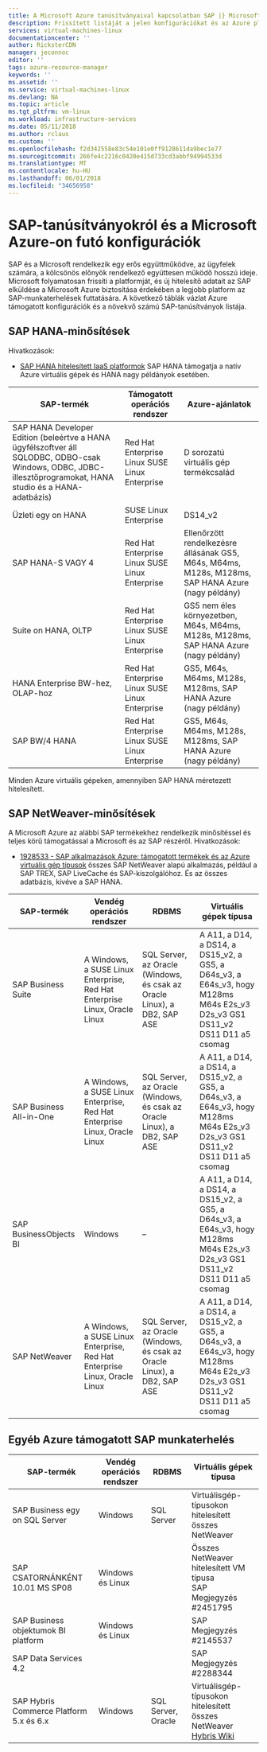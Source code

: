 ```yaml
---
title: A Microsoft Azure tanúsítványaival kapcsolatban SAP |} Microsoft Docs
description: Frissített listáját a jelen konfigurációkat és az Azure platformon az SAP minősítései közül.
services: virtual-machines-linux
documentationcenter: ''
author: RicksterCDN
manager: jeconnoc
editor: ''
tags: azure-resource-manager
keywords: ''
ms.assetid: ''
ms.service: virtual-machines-linux
ms.devlang: NA
ms.topic: article
ms.tgt_pltfrm: vm-linux
ms.workload: infrastructure-services
ms.date: 05/11/2018
ms.author: rclaus
ms.custom: ''
ms.openlocfilehash: f2d342558e83c54e101e0ff9128611da9bec1e77
ms.sourcegitcommit: 266fe4c2216c0420e415d733cd3abbf94994533d
ms.translationtype: MT
ms.contentlocale: hu-HU
ms.lasthandoff: 06/01/2018
ms.locfileid: "34656958"
---
```

# <a name="sap-certifications-and-configurations-running-on-microsoft-azure"></a>SAP-tanúsítványokról és a Microsoft Azure-on futó konfigurációk

SAP és a Microsoft rendelkezik egy erős együttműködve, az ügyfelek számára, a kölcsönös előnyök rendelkező együttesen működő hosszú ideje. Microsoft folyamatosan frissíti a platformját, és új hitelesítő adatait az SAP elküldése a Microsoft Azure biztosítása érdekében a legjobb platform az SAP-munkaterhelések futtatására. A következő táblák vázlat Azure támogatott konfigurációk és a növekvő számú SAP-tanúsítványok listája. 

## <a name="sap-hana-certifications"></a>SAP HANA-minősítések
Hivatkozások:

- [SAP HANA hitelesített IaaS platformok](https://www.sap.com/dmc/exp/2014-09-02-hana-hardware/enEN/iaas.html#categories=Microsoft%20Azure) SAP HANA támogatja a natív Azure virtuális gépek és HANA nagy példányok esetében.

| SAP-termék | Támogatott operációs rendszer | Azure-ajánlatok |
| --- | --- | --- |
| SAP HANA Developer Edition (beleértve a HANA ügyfélszoftver áll SQLODBC, ODBO-csak Windows, ODBC, JDBC-illesztőprogramokat, HANA studio és a HANA-adatbázis) | Red Hat Enterprise Linux SUSE Linux Enterprise | D sorozatú virtuális gép termékcsalád |
| Üzleti egy on HANA | SUSE Linux Enterprise | DS14_v2 |
| SAP HANA-S VAGY 4 | Red Hat Enterprise Linux SUSE Linux Enterprise | Ellenőrzött rendelkezésre állásának GS5, M64s, M64ms, M128s, M128ms, SAP HANA Azure (nagy példány) |
| Suite on HANA, OLTP | Red Hat Enterprise Linux SUSE Linux Enterprise | GS5 nem éles környezetben, M64s, M64ms, M128s, M128ms, SAP HANA Azure (nagy példány) |
| HANA Enterprise BW-hez, OLAP-hoz | Red Hat Enterprise Linux SUSE Linux Enterprise | GS5, M64s, M64ms, M128s, M128ms, SAP HANA Azure (nagy példány) |
| SAP BW/4 HANA | Red Hat Enterprise Linux SUSE Linux Enterprise | GS5, M64s, M64ms, M128s, M128ms, SAP HANA Azure (nagy példány) |

Minden Azure virtuális gépeken, amennyiben SAP HANA méretezett hitelesített.

## <a name="sap-netweaver-certifications"></a>SAP NetWeaver-minősítések
A Microsoft Azure az alábbi SAP termékekhez rendelkezik minősítéssel és teljes körű támogatással a Microsoft és az SAP részéről.
Hivatkozások:

- [1928533 - SAP alkalmazások Azure: támogatott termékek és az Azure virtuális gép típusok](https://launchpad.support.sap.com/#/notes/1928533) összes SAP NetWeaver alapú alkalmazás, például a SAP TREX, SAP LiveCache és SAP-kiszolgálóhoz. És az összes adatbázis, kivéve a SAP HANA.


| SAP-termék | Vendég operációs rendszer | RDBMS | Virtuális gépek típusa |
| --- | --- | --- | --- |
| SAP Business Suite | A Windows, a SUSE Linux Enterprise, Red Hat Enterprise Linux, Oracle Linux |SQL Server, az Oracle (Windows, és csak az Oracle Linux), a DB2, SAP ASE |A A11, a D14, a DS14, a DS15_v2, a GS5, a D64s_v3, a E64s_v3, hogy M128ms M64s E2s_v3 D2s_v3 GS1 DS11_v2 DS11 D11 a5 csomag |
| SAP Business All-in-One | A Windows, a SUSE Linux Enterprise, Red Hat Enterprise Linux, Oracle Linux |SQL Server, az Oracle (Windows, és csak az Oracle Linux), a DB2, SAP ASE |A A11, a D14, a DS14, a DS15_v2, a GS5, a D64s_v3, a E64s_v3, hogy M128ms M64s E2s_v3 D2s_v3 GS1 DS11_v2 DS11 D11 a5 csomag |
| SAP BusinessObjects BI | Windows |– |A A11, a D14, a DS14, a DS15_v2, a GS5, a D64s_v3, a E64s_v3, hogy M128ms M64s E2s_v3 D2s_v3 GS1 DS11_v2 DS11 D11 a5 csomag |
| SAP NetWeaver | A Windows, a SUSE Linux Enterprise, Red Hat Enterprise Linux, Oracle Linux |SQL Server, az Oracle (Windows, és csak az Oracle Linux), a DB2, SAP ASE |A A11, a D14, a DS14, a DS15_v2, a GS5, a D64s_v3, a E64s_v3, hogy M128ms M64s E2s_v3 D2s_v3 GS1 DS11_v2 DS11 D11 a5 csomag |

## <a name="other-sap-workload-supported-on-azure"></a>Egyéb Azure támogatott SAP munkaterhelés

| SAP-termék | Vendég operációs rendszer | RDBMS | Virtuális gépek típusa |
| --- | --- | --- | --- |
| SAP Business egy on SQL Server | Windows  | SQL Server | Virtuálisgép-típusokon hitelesített összes NetWeaver |
| SAP CSATORNÁNKÉNT 10.01 MS SP08 | Windows és Linux | | Összes NetWeaver hitelesített VM típusa<br /> SAP Megjegyzés #2451795 |
| SAP Business objektumok BI platform | Windows és Linux | | SAP Megjegyzés #2145537 |
| SAP Data Services 4.2 | | | SAP Megjegyzés #2288344 |
| SAP Hybris Commerce Platform 5.x és 6.x | Windows | SQL Server, Oracle | Virtuálisgép-típusokon hitelesített összes NetWeaver<br /> [Hybris Wiki](https://wiki.hybris.com/display/SUP/Using+the+hybris+Platform+with+the+Cloud) |
